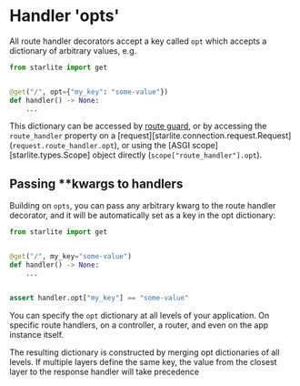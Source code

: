 # Handler 'opts'

All route handler decorators accept a key called `opt` which accepts a dictionary of arbitrary values, e.g.

```python
from starlite import get


@get("/", opt={"my_key": "some-value"})
def handler() -> None:
    ...
```

This dictionary can be accessed by [route guard](../9-guards.md), or by accessing the `route_handler` property on a
[request][starlite.connection.request.Request] (`request.route_handler.opt`), or using the
[ASGI scope][starlite.types.Scope] object directly (`scope["route_handler"].opt`).

## Passing **kwargs to handlers

Building on `opts`, you can pass any arbitrary kwarg to the route handler decorator, and it will be automatically set
as a key in the opt dictionary:

```python
from starlite import get


@get("/", my_key="some-value")
def handler() -> None:
    ...


assert handler.opt["my_key"] == "some-value"
```

You can specify the `opt` dictionary at all levels of your application. On specific route handlers, on a controller, a router, and even on the app instance itself.

The resulting dictionary is constructed by merging opt dictionaries of all levels. If multiple layers define the same key, the value from the closest layer to the response handler will take precedence
